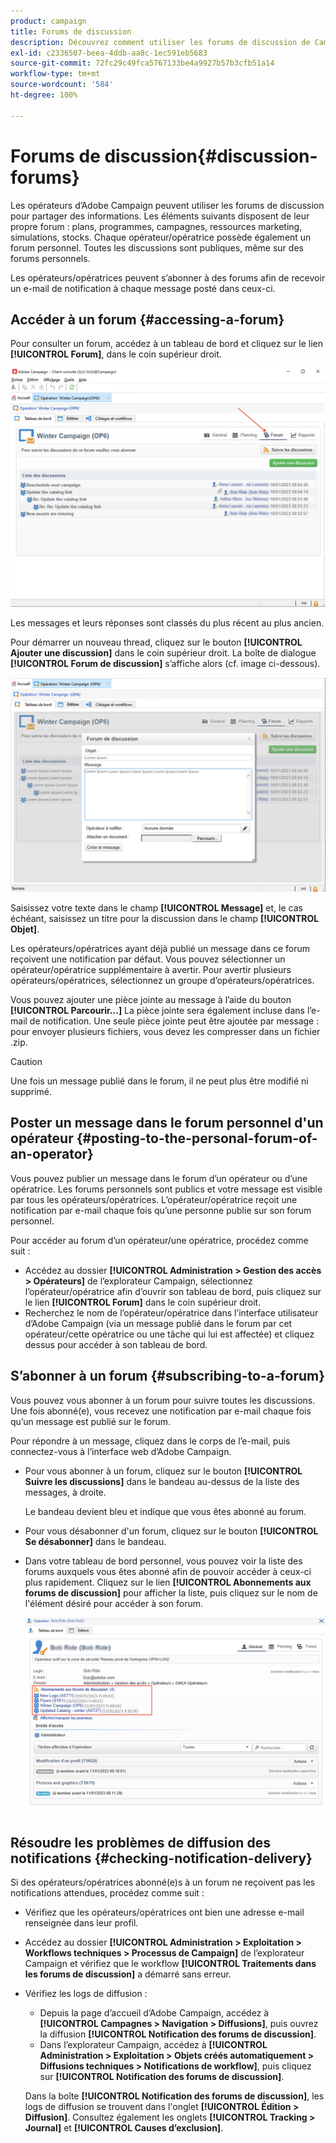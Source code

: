 ```yaml
---
product: campaign
title: Forums de discussion
description: Découvrez comment utiliser les forums de discussion de Campaign
exl-id: c2336507-beea-4ddb-aa8c-1ec591eb5683
source-git-commit: 72fc29c49fca5767133be4a9927b57b3cfb51a14
workflow-type: tm+mt
source-wordcount: '584'
ht-degree: 100%

---
```


# Forums de discussion{#discussion-forums}

Les opérateurs d’Adobe Campaign peuvent utiliser les forums de discussion pour partager des informations. Les éléments suivants disposent de leur propre forum : plans, programmes, campagnes, ressources marketing, simulations, stocks. Chaque opérateur/opératrice possède également un forum personnel. Toutes les discussions sont publiques, même sur des forums personnels.

Les opérateurs/opératrices peuvent s’abonner à des forums afin de recevoir un e-mail de notification à chaque message posté dans ceux-ci.

## Accéder à un forum {#accessing-a-forum}

Pour consulter un forum, accédez à un tableau de bord et cliquez sur le lien **[!UICONTROL Forum]**, dans le coin supérieur droit.

![](assets/mrm-forum-icon.png)

Les messages et leurs réponses sont classés du plus récent au plus ancien.

Pour démarrer un nouveau thread, cliquez sur le bouton **[!UICONTROL Ajouter une discussion]** dans le coin supérieur droit. La boîte de dialogue **[!UICONTROL Forum de discussion]** s’affiche alors (cf. image ci-dessous).

![](assets/mrm-forum-new-thread.png)


Saisissez votre texte dans le champ **[!UICONTROL Message]** et, le cas échéant, saisissez un titre pour la discussion dans le champ **[!UICONTROL Objet]**.

Les opérateurs/opératrices ayant déjà publié un message dans ce forum reçoivent une notification par défaut. Vous pouvez sélectionner un opérateur/opératrice supplémentaire à avertir. Pour avertir plusieurs opérateurs/opératrices, sélectionnez un groupe d’opérateurs/opératrices.

Vous pouvez ajouter une pièce jointe au message à l’aide du bouton **[!UICONTROL Parcourir...]** La pièce jointe sera également incluse dans l’e-mail de notification. Une seule pièce jointe peut être ajoutée par message : pour envoyer plusieurs fichiers, vous devez les compresser dans un fichier .zip.

>[!CAUTION]
>
>Une fois un message publié dans le forum, il ne peut plus être modifié ni supprimé.

## Poster un message dans le forum personnel d&#39;un opérateur {#posting-to-the-personal-forum-of-an-operator}

Vous pouvez publier un message dans le forum d’un opérateur ou d’une opératrice. Les forums personnels sont publics et votre message est visible par tous les opérateurs/opératrices. L’opérateur/opératrice reçoit une notification par e-mail chaque fois qu’une personne publie sur son forum personnel.

Pour accéder au forum d’un opérateur/une opératrice, procédez comme suit :

* Accédez au dossier **[!UICONTROL Administration > Gestion des accès > Opérateurs]** de l’explorateur Campaign, sélectionnez l’opérateur/opératrice afin d’ouvrir son tableau de bord, puis cliquez sur le lien **[!UICONTROL Forum]** dans le coin supérieur droit.
* Recherchez le nom de l’opérateur/opératrice dans l’interface utilisateur d’Adobe Campaign (via un message publié dans le forum par cet opérateur/cette opératrice ou une tâche qui lui est affectée) et cliquez dessus pour accéder à son tableau de bord.

## S’abonner à un forum {#subscribing-to-a-forum}

Vous pouvez vous abonner à un forum pour suivre toutes les discussions. Une fois abonné(e), vous recevez une notification par e-mail chaque fois qu’un message est publié sur le forum.

Pour répondre à un message, cliquez dans le corps de l’e-mail, puis connectez-vous à l’interface web d’Adobe Campaign.

* Pour vous abonner à un forum, cliquez sur le bouton **[!UICONTROL Suivre les discussions]** dans le bandeau au-dessus de la liste des messages, à droite.

  Le bandeau devient bleu et indique que vous êtes abonné au forum.

* Pour vous désabonner d&#39;un forum, cliquez sur le bouton **[!UICONTROL Se désabonner]** dans le bandeau.

* Dans votre tableau de bord personnel, vous pouvez voir la liste des forums auxquels vous êtes abonné afin de pouvoir accéder à ceux-ci plus rapidement. Cliquez sur le lien **[!UICONTROL Abonnements aux forums de discussion]** pour afficher la liste, puis cliquez sur le nom de l&#39;élément désiré pour accéder à son forum.

  ![](assets/forum-subscribed.png)


## Résoudre les problèmes de diffusion des notifications {#checking-notification-delivery}

Si des opérateurs/opératrices abonné(e)s à un forum ne reçoivent pas les notifications attendues, procédez comme suit :

* Vérifiez que les opérateurs/opératrices ont bien une adresse e-mail renseignée dans leur profil.
* Accédez au dossier **[!UICONTROL Administration > Exploitation > Workflows techniques > Processus de Campaign]** de l’explorateur Campaign et vérifiez que le workflow **[!UICONTROL Traitements dans les forums de discussion]** a démarré sans erreur.
* Vérifiez les logs de diffusion :

   * Depuis la page d’accueil d’Adobe Campaign, accédez à **[!UICONTROL Campagnes > Navigation > Diffusions]**, puis ouvrez la diffusion **[!UICONTROL Notification des forums de discussion]**.
   * Dans l’explorateur Campaign, accédez à **[!UICONTROL Administration > Exploitation > Objets créés automatiquement > Diffusions techniques > Notifications de workflow]**, puis cliquez sur **[!UICONTROL Notification des forums de discussion]**.

  Dans la boîte **[!UICONTROL Notification des forums de discussion]**, les logs de diffusion se trouvent dans l&#39;onglet **[!UICONTROL Édition > Diffusion]**. Consultez également les onglets **[!UICONTROL Tracking > Journal]** et **[!UICONTROL Causes d’exclusion]**.
